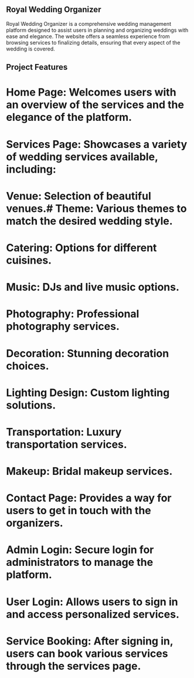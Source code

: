 ## Royal Wedding Organizer
Royal Wedding Organizer is a comprehensive wedding management platform designed to assist users in planning and organizing weddings with ease and elegance. The website offers a seamless experience from browsing services to finalizing details, ensuring that every aspect of the wedding is covered.

## Project Features
# Home Page: Welcomes users with an overview of the services and the elegance of the platform.
# Services Page: Showcases a variety of wedding services available, including:
# Venue: Selection of beautiful venues.# Theme: Various themes to match the desired wedding style.
# Catering: Options for different cuisines.
# Music: DJs and live music options.
# Photography: Professional photography services.
# Decoration: Stunning decoration choices.
# Lighting Design: Custom lighting solutions.
# Transportation: Luxury transportation services.
# Makeup: Bridal makeup services.
# Contact Page: Provides a way for users to get in touch with the organizers.
# Admin Login: Secure login for administrators to manage the platform.
# User Login: Allows users to sign in and access personalized services.
# Service Booking: After signing in, users can book various services through the services page.
